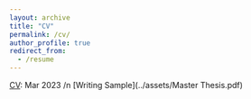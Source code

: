 ```yaml
---
layout: archive
title: "CV"
permalink: /cv/
author_profile: true
redirect_from:
  - /resume
---
```


[CV](../assets/YanzhenLuo_CV.pdf): Mar 2023
/n
[Writing Sample](../assets/Master Thesis.pdf)
